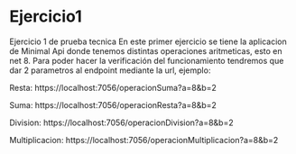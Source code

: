 # Ejercicio1
Ejercicio 1 de prueba tecnica 
En este primer ejercicio se tiene la aplicacion de Minimal Api donde tenemos distintas operaciones aritmeticas, esto en net 8. 
Para poder hacer la verificación del funcionamiento tendremos que dar 2 parametros al endpoint mediante la url, ejemplo:

Resta:
https://localhost:7056/operacionSuma?a=8&b=2

Suma:
https://localhost:7056/operacionResta?a=8&b=2

Division:
https://localhost:7056/operacionDivision?a=8&b=2

Multiplicacion:
https://localhost:7056/operacionMultiplicacion?a=8&b=2
